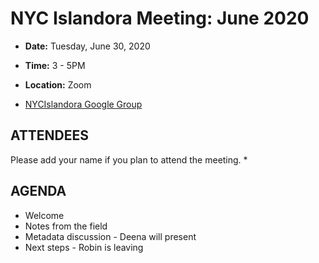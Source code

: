 # NYC Islandora Meeting: June 2020
* **Date:**  Tuesday, June 30, 2020
* **Time:** 3 - 5PM
* **Location:**  Zoom

* [NYCIslandora Google Group](https://groups.google.com/forum/#!forum/nycislandora)

## ATTENDEES
Please add your name if you plan to attend the meeting.
*

## AGENDA
* Welcome
* Notes from the field
* Metadata discussion - Deena will present
* Next steps  - Robin is leaving
